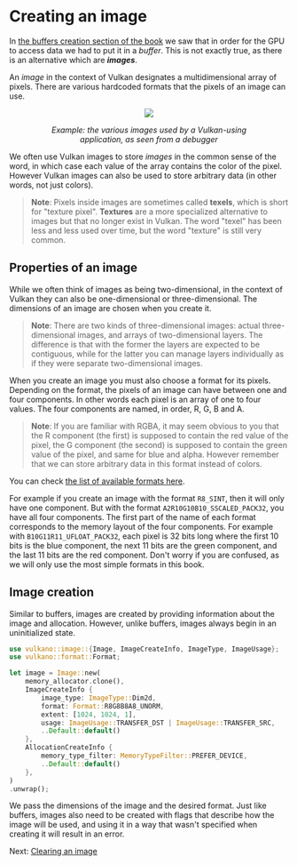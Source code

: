 # Creating an image

In [the buffers creation section of the book](../03-buffer-creation/01-buffer-creation.html) we
saw that in order for the GPU to access data we had to put it in a *buffer*.
This is not exactly true, as there is an alternative which are ***images***.

An *image* in the context of Vulkan designates a multidimensional array of pixels.
There are various hardcoded formats that the pixels of an image can use.

<center>
<img src="guide-image-creation-1.png" />

*Example: the various images used by a Vulkan-using<br />
application, as seen from a debugger*

</center>

We often use Vulkan images to store *images* in the common sense of the word, in which case each
value of the array contains the color of the pixel. However Vulkan images can also be used to store
arbitrary data (in other words, not just colors).

> **Note**: Pixels inside images are sometimes called **texels**, which is short for
> "texture pixel". **Textures** are a more specialized alternative to images but that no longer
> exist in Vulkan. The word "texel" has been less and less used over time, but the word "texture"
> is still very common.

## Properties of an image

While we often think of images as being two-dimensional, in the context of Vulkan they can also be
one-dimensional or three-dimensional. The dimensions of an image are chosen when you create it.

> **Note**: There are two kinds of three-dimensional images: actual three-dimensional images, and
> arrays of two-dimensional layers. The difference is that with the former the layers are expected
> to be contiguous, while for the latter you can manage layers individually as if they were
> separate two-dimensional images.

When you create an image you must also choose a format for its pixels. Depending on the format, the
pixels of an image can have between one and four components. In other words each pixel is an array
of one to four values. The four components are named, in order, R, G, B and A.

> **Note**: If you are familiar with RGBA, it may seem obvious to you that the R component
> (the first) is supposed to contain the red value of the pixel, the G component (the second) is
> supposed to contain the green value of the pixel, and same for blue and alpha. However remember
> that we can store arbitrary data in this format instead of colors.

You can check [the list of available formats
here](https://docs.rs/vulkano/0.35.0/vulkano/format/enum.Format.html).

For example if you create an image with the format `R8_SINT`, then it will only have one component.
But with the format `A2R10G10B10_SSCALED_PACK32`, you have all four components. The first part of 
the name of each format corresponds to the memory layout of the four components. For example with
`B10G11R11_UFLOAT_PACK32`, each pixel is 32 bits long where the first 10 bits is the blue component,
the next 11 bits are the green component, and the last 11 bits are the red component. Don't worry
if you are confused, as we will only use the most simple formats in this book.

## Image creation

Similar to buffers, images are created by providing information about the image and allocation.
However, unlike buffers, images always begin in an uninitialized state.

```rust
use vulkano::image::{Image, ImageCreateInfo, ImageType, ImageUsage};
use vulkano::format::Format;

let image = Image::new(
    memory_allocator.clone(),
    ImageCreateInfo {
        image_type: ImageType::Dim2d,
        format: Format::R8G8B8A8_UNORM,
        extent: [1024, 1024, 1],
        usage: ImageUsage::TRANSFER_DST | ImageUsage::TRANSFER_SRC,
        ..Default::default()
    },
    AllocationCreateInfo {
        memory_type_filter: MemoryTypeFilter::PREFER_DEVICE,
        ..Default::default()
    },
)
.unwrap();
```

We pass the dimensions of the image and the desired format. Just like buffers, images also need to
be created with flags that describe how the image will be used, and using it in a way that wasn't
specified when creating it will result in an error.

Next: [Clearing an image](02-image-clear.html)
